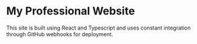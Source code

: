 # My Professional Website  
This site is built using React and Typescript and uses constant integration through GitHub webhooks for deployment.